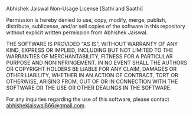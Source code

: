 Abhishek Jaiswal Non-Usage License [Sathi and Saathi]

Permission is hereby denied to use, copy, modify, merge, publish, distribute, sublicense, and/or sell copies of the software in this repository without explicit written permission from Abhishek Jaiswal.

THE SOFTWARE IS PROVIDED "AS IS", WITHOUT WARRANTY OF ANY KIND, EXPRESS OR IMPLIED, INCLUDING BUT NOT LIMITED TO THE WARRANTIES OF MERCHANTABILITY, FITNESS FOR A PARTICULAR PURPOSE AND NONINFRINGEMENT. IN NO EVENT SHALL THE AUTHORS OR COPYRIGHT HOLDERS BE LIABLE FOR ANY CLAIM, DAMAGES OR OTHER LIABILITY, WHETHER IN AN ACTION OF CONTRACT, TORT OR OTHERWISE, ARISING FROM, OUT OF OR IN CONNECTION WITH THE SOFTWARE OR THE USE OR OTHER DEALINGS IN THE SOFTWARE.

For any inquiries regarding the use of this software, please contact abhishekjaiswal866@gmail.com.
